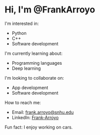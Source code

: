 # Hi, I'm @FrankArroyo

I'm interested in:
- Python
- C++
- Software development

I'm currently learning about:
- Programming languages
- Deep learning

I'm looking to collaborate on:
- App development
- Software development

How to reach me:
- Email: frank.arroyo@snhu.edu
- LinkedIn: [Frank-Arroyo](www.linkedin.com/in/frank-arroyo-a1835531a)

Fun fact: I enjoy working on cars.
